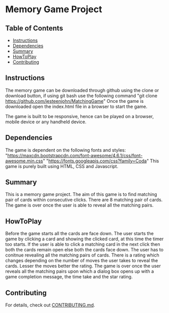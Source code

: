 # Memory Game Project

## Table of Contents

* [Instructions](#instructions)
* [Dependencies](#dependencies)
* [Summary](#summary)
* [HowToPlay](#howtoplay)
* [Contributing](#contributing)

## Instructions

The memory game can be downloaded through github using the clone or download button, if using git bash use the following command "git clone https://github.com/jesteenjohn/MatchingGame"
Once the game is downloaded open the index.html file in a browser to start the game.

The game is built to be responsive, hence can be played on a browser, mobile device or any handheld device.

## Dependencies

The game is dependent on the following fonts and styles:
    "https://maxcdn.bootstrapcdn.com/font-awesome/4.6.1/css/font-awesome.min.css"
    "https://fonts.googleapis.com/css?family=Coda"
This game is purely built using HTML, CSS and Javascript. 

## Summary

This is a memory game project. The aim of this game is to find matching pair of cards within consecutive clicks. There are 8 matching pair of cards. The game is over once the user is able to reveal all the matching pairs.

## HowToPlay

Before the game starts all the cards are face down. The user starts the game by clicking a card and showing the clicked card, at this time the timer too starts. If the user is able to click a matching card in the next click then both the cards remain open else both the cards face down. The user has to conitnue revealing all the matching pairs of cards. There is a rating which changes depending on the number of moves the user takes to reveal the cards. Lesser the moves better the rating. The game is over once the user reveals all the matching pairs upon which a dialog box opens up with a game completion message, the time take and the star rating.

## Contributing

For details, check out [CONTRIBUTING.md](CONTRIBUTING.md).
